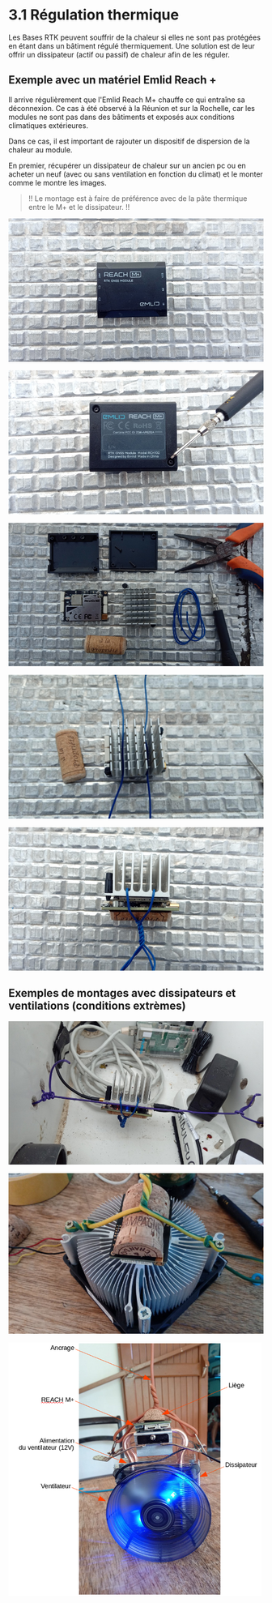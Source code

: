# 3.1  Régulation thermique

Les Bases RTK peuvent souffrir de la chaleur si elles ne sont pas protégées en étant dans un bâtiment régulé thermiquement. Une solution est de leur offrir un dissipateur (actif ou passif) de chaleur afin de les réguler.

## Exemple avec un matériel Emlid Reach +

Il arrive régulièrement que l'Emlid Reach M+ chauffe ce qui entraîne sa déconnexion. Ce cas à été observé à la Réunion et sur la Rochelle, car les modules ne sont pas dans des bâtiments et exposés aux conditions climatiques extérieures.

Dans ce cas, il est important de rajouter un dispositif de dispersion de la chaleur au module.

En premier, récupérer un dissipateur de chaleur sur un ancien pc ou en acheter un neuf (avec ou sans ventilation en fonction du climat) et le monter comme le montre les images.

> !! Le montage est à faire de préférence avec de la pâte thermique entre le M+ et le dissipateur. !!

![dissip](image/dissipateur/1.jpg)

![dissip](image/dissipateur/2.jpg)

![dissip](image/dissipateur/3.jpg)

![dissip](image/dissipateur/4.jpg)

![dissip](image/dissipateur/5.jpg)


## Exemples de montages avec dissipateurs et ventilations (conditions extrèmes)

![dissip](image/dissipateur/6.jpg)

![dissip](image/dissipateur/8.jpg)

![dissip](image/dissipateur/7.png)


